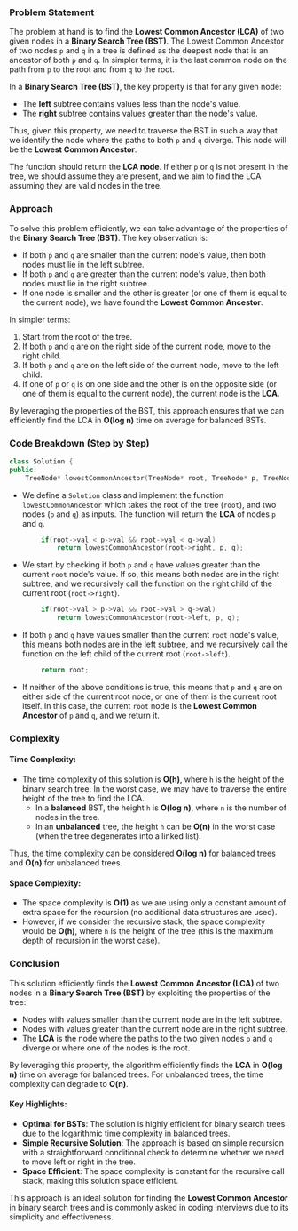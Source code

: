 ### Problem Statement

The problem at hand is to find the **Lowest Common Ancestor (LCA)** of two given nodes in a **Binary Search Tree (BST)**. The Lowest Common Ancestor of two nodes `p` and `q` in a tree is defined as the deepest node that is an ancestor of both `p` and `q`. In simpler terms, it is the last common node on the path from `p` to the root and from `q` to the root.

In a **Binary Search Tree (BST)**, the key property is that for any given node:
- The **left** subtree contains values less than the node's value.
- The **right** subtree contains values greater than the node's value.

Thus, given this property, we need to traverse the BST in such a way that we identify the node where the paths to both `p` and `q` diverge. This node will be the **Lowest Common Ancestor**.

The function should return the **LCA node**. If either `p` or `q` is not present in the tree, we should assume they are present, and we aim to find the LCA assuming they are valid nodes in the tree.

### Approach

To solve this problem efficiently, we can take advantage of the properties of the **Binary Search Tree (BST)**. The key observation is:
- If both `p` and `q` are smaller than the current node's value, then both nodes must lie in the left subtree.
- If both `p` and `q` are greater than the current node's value, then both nodes must lie in the right subtree.
- If one node is smaller and the other is greater (or one of them is equal to the current node), we have found the **Lowest Common Ancestor**.

In simpler terms:
1. Start from the root of the tree.
2. If both `p` and `q` are on the right side of the current node, move to the right child.
3. If both `p` and `q` are on the left side of the current node, move to the left child.
4. If one of `p` or `q` is on one side and the other is on the opposite side (or one of them is equal to the current node), the current node is the **LCA**.

By leveraging the properties of the BST, this approach ensures that we can efficiently find the LCA in **O(log n)** time on average for balanced BSTs.

### Code Breakdown (Step by Step)

```cpp
class Solution {
public:
    TreeNode* lowestCommonAncestor(TreeNode* root, TreeNode* p, TreeNode* q) {
```
- We define a `Solution` class and implement the function `lowestCommonAncestor` which takes the root of the tree (`root`), and two nodes (`p` and `q`) as inputs. The function will return the **LCA** of nodes `p` and `q`.

```cpp
        if(root->val < p->val && root->val < q->val)
            return lowestCommonAncestor(root->right, p, q);
```
- We start by checking if both `p` and `q` have values greater than the current `root` node's value. If so, this means both nodes are in the right subtree, and we recursively call the function on the right child of the current root (`root->right`).

```cpp
        if(root->val > p->val && root->val > q->val)
            return lowestCommonAncestor(root->left, p, q);
```
- If both `p` and `q` have values smaller than the current `root` node's value, this means both nodes are in the left subtree, and we recursively call the function on the left child of the current root (`root->left`).

```cpp
        return root;
```
- If neither of the above conditions is true, this means that `p` and `q` are on either side of the current root node, or one of them is the current root itself. In this case, the current `root` node is the **Lowest Common Ancestor** of `p` and `q`, and we return it.

### Complexity

#### Time Complexity:
- The time complexity of this solution is **O(h)**, where `h` is the height of the binary search tree. In the worst case, we may have to traverse the entire height of the tree to find the LCA. 
  - In a **balanced** BST, the height `h` is **O(log n)**, where `n` is the number of nodes in the tree.
  - In an **unbalanced** tree, the height `h` can be **O(n)** in the worst case (when the tree degenerates into a linked list).

Thus, the time complexity can be considered **O(log n)** for balanced trees and **O(n)** for unbalanced trees.

#### Space Complexity:
- The space complexity is **O(1)** as we are using only a constant amount of extra space for the recursion (no additional data structures are used). 
- However, if we consider the recursive stack, the space complexity would be **O(h)**, where `h` is the height of the tree (this is the maximum depth of recursion in the worst case).

### Conclusion

This solution efficiently finds the **Lowest Common Ancestor (LCA)** of two nodes in a **Binary Search Tree (BST)** by exploiting the properties of the tree:
- Nodes with values smaller than the current node are in the left subtree.
- Nodes with values greater than the current node are in the right subtree.
- The **LCA** is the node where the paths to the two given nodes `p` and `q` diverge or where one of the nodes is the root.

By leveraging this property, the algorithm efficiently finds the **LCA** in **O(log n)** time on average for balanced trees. For unbalanced trees, the time complexity can degrade to **O(n)**.

#### Key Highlights:
- **Optimal for BSTs**: The solution is highly efficient for binary search trees due to the logarithmic time complexity in balanced trees.
- **Simple Recursive Solution**: The approach is based on simple recursion with a straightforward conditional check to determine whether we need to move left or right in the tree.
- **Space Efficient**: The space complexity is constant for the recursive call stack, making this solution space efficient.

This approach is an ideal solution for finding the **Lowest Common Ancestor** in binary search trees and is commonly asked in coding interviews due to its simplicity and effectiveness.